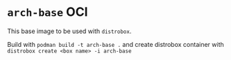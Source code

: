 # `arch-base` OCI

This base image to be used with `distrobox`.

Build with `podman build -t arch-base .` and create distrobox container with `distrobox create <box name> -i arch-base`
